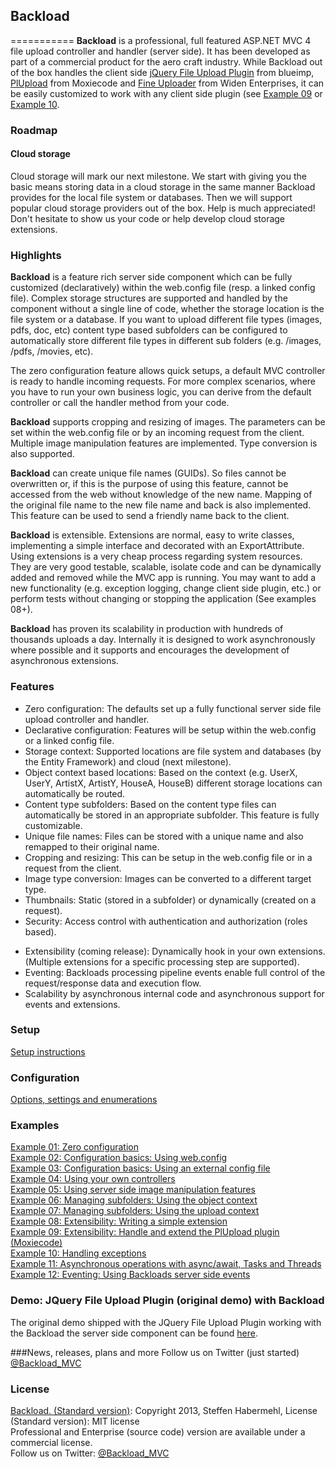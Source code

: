 ## Backload
===========
**Backload** is a professional, full featured ASP.NET MVC 4 file upload controller and handler (server side). It has been developed as part of a commercial product for the aero craft industry. 
While Backload out of the box handles the client side [jQuery File Upload Plugin](https://github.com/blueimp/jQuery-File-Upload) from blueimp, [PlUpload](https://github.com/moxiecode/plupload) from Moxiecode and [Fine Uploader](https://fineuploader) from Widen Enterprises, it can be easily customized to work with any client side plugin (see [Example 09](https://github.com/blackcity/Backload/wiki/Example-10) or [Example 10](https://github.com/blackcity/Backload/wiki/Example-10).

### Roadmap
#### Cloud storage
Cloud storage will mark our next milestone. We start with giving you the basic means storing data in a cloud storage in the same manner Backload provides for the local file system or databases. Then we will support popular cloud storage providers out of the box. Help is much appreciated! Don't hesitate to show us your code or help develop cloud storage extensions. 

### Highlights

**Backload** is a feature rich server side component which can be fully customized (declaratively) within the web.config file (resp. a linked config file). Complex storage structures are supported and handled by the component without a single line of code, whether the storage location is the file system or a database. If you want to upload different file types (images, pdfs, doc, etc) content type based subfolders can be configured to automatically store different file types in different sub folders (e.g. /images, /pdfs, /movies, etc).

The zero configuration feature allows quick setups, a default MVC controller is ready to handle incoming requests. For more complex scenarios, where you have to run your own business logic, you can derive from the default controller or call the handler method from your code. 

**Backload** supports cropping and resizing of images. The parameters can be set within the web.config file or by an incoming request from the client. Multiple image manipulation features are implemented. Type conversion is also supported.

**Backload** can create unique file names (GUIDs). So files cannot be overwritten or, if this is the purpose of using this feature, cannot be accessed from the web without knowledge of the new name. Mapping of the original file name to the new file name and back is also implemented. This feature can be used to send a friendly name back to the client. 

**Backload** is extensible. Extensions are normal, easy to write classes, implementing a simple interface and decorated with an ExportAttribute. Using extensions is a very cheap process regarding system resources. They are very good testable, scalable, isolate code and can be dynamically added and removed while the MVC app is running. You may want to add a new functionality (e.g. exception logging, change client side plugin, etc.) or perform tests without changing or stopping the application (See examples 08+).

**Backload** has proven its scalability in production with hundreds of thousands uploads a day. Internally it is designed to work asynchronously where possible and it supports and encourages the development of asynchronous extensions.

### Features
* Zero configuration: The defaults set up a fully functional server side file upload controller and handler.
* Declarative configuration: Features will be setup within the web.config or a linked config file.
* Storage context: Supported locations are file system and databases (by the Entity Framework) and cloud (next milestone).
* Object context based locations: Based on the context (e.g. UserX, UserY, ArtistX, ArtistY, HouseA, HouseB) different storage locations can automatically be routed.
* Content type subfolders: Based on the content type files can automatically be stored in an appropriate subfolder. This feature is fully customizable.
* Unique file names: Files can be stored with a unique name and also remapped to their original name.
* Cropping and resizing: This can be setup in the web.config file or in a request from the client.
* Image type conversion: Images can be converted to a different target type.
* Thumbnails: Static (stored in a subfolder) or dynamically (created on a request). 
* Security: Access control with authentication and authorization (roles based).
+ Extensibility (coming release): Dynamically hook in your own extensions. (Multiple extensions for a specific processing step are supported).
+ Eventing: Backloads processing pipeline events enable full control of the request/response data and execution flow.
+ Scalability by asynchronous internal code and asynchronous support for events and extensions.

### Setup
[Setup instructions](https://github.com/blackcity/Backload/wiki/Setup)

### Configuration
[Options, settings and enumerations](https://github.com/blackcity/Backload/wiki/Configuration)

### Examples
[Example 01: Zero configuration](https://github.com/blackcity/Backload/wiki/Example-01)<br />
[Example 02: Configuration basics: Using web.config](https://github.com/blackcity/Backload/wiki/Example-02)<br />
[Example 03: Configuration basics: Using an external config file](https://github.com/blackcity/Backload/wiki/Example-03)<br />
[Example 04: Using your own controllers](https://github.com/blackcity/Backload/wiki/Example-04)<br />
[Example 05: Using server side image manipulation features](https://github.com/blackcity/Backload/wiki/Example-05)<br />
[Example 06: Managing subfolders: Using the object context](https://github.com/blackcity/Backload/wiki/Example-06)<br />
[Example 07: Managing subfolders: Using the upload context](https://github.com/blackcity/Backload/wiki/Example-07)<br />
[Example 08: Extensibility: Writing a simple extension](https://github.com/blackcity/Backload/wiki/Example-08)<br />
[Example 09: Extensibility: Handle and extend the PlUpload plugin (Moxiecode)](https://github.com/blackcity/Backload/wiki/Example-09)<br />
[Example 10: Handling exceptions](https://github.com/blackcity/Backload/wiki/Example-10)<br />
[Example 11: Asynchronous operations with async/await, Tasks and Threads](https://github.com/blackcity/Backload/wiki/Example-11)<br />
[Example 12: Eventing: Using Backloads server side events](https://github.com/blackcity/Backload/wiki/Example-12)

### Demo: JQuery File Upload Plugin (original demo) with Backload
The original demo shipped with the JQuery File Upload Plugin working with the Backload the server side component can be found [here](https://github.com/blackcity/Backload/tree/master/Examples/Demos_by_bluimp).  

###News, releases, plans and more
Follow us on Twitter (just started) [@Backload_MVC](https://twitter.com/backload_mvc)

### License
[Backload. (Standard version)](https://github.com/blackcity/Backload): Copyright 2013, Steffen Habermehl, License (Standard version): MIT license<br />
Professional and Enterprise (source code) version are available under a commercial license.<br/>
Follow us on Twitter: [@Backload_MVC](https://twitter.com/backload_mvc)


